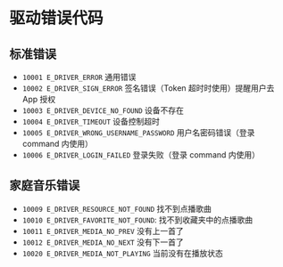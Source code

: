 # 驱动错误代码

## 标准错误

- `10001 E_DRIVER_ERROR`  通用错误
- `10002 E_DRIVER_SIGN_ERROR`  签名错误（Token 超时时使用）提醒用户去　App 授权
- `10003 E_DRIVER_DEVICE_NO_FOUND`  设备不存在
- `10004 E_DRIVER_TIMEOUT` 设备控制超时
- `10005 E_DRIVER_WRONG_USERNAME_PASSWORD` 用户名密码错误（登录 command 内使用）
- `10006 E_DRIVER_LOGIN_FAILED` 登录失败（登录 command 内使用）

## 家庭音乐错误

- `10009 E_DRIVER_RESOURCE_NOT_FOUND` 找不到点播歌曲
- `10010 E_DRIVER_FAVORITE_NOT_FOUND`: 找不到收藏夹中的点播歌曲
- `10011 E_DRIVER_MEDIA_NO_PREV` 没有上一首了
- `10012 E_DRIVER_MEDIA_NO_NEXT` 没有下一首了
- `10020 E_DRIVER_MEDIA_NOT_PLAYING` 当前没有在播放状态